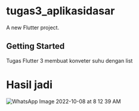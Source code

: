# tugas3_aplikasidasar

A new Flutter project.

## Getting Started

Tugas Flutter 3 membuat konveter suhu dengan list  
# Hasil jadi 

![WhatsApp Image 2022-10-08 at 8 12 39 AM](https://user-images.githubusercontent.com/17227515/194806874-ecbd1595-72c4-4563-9f0e-e7c69f26694d.jpeg)


